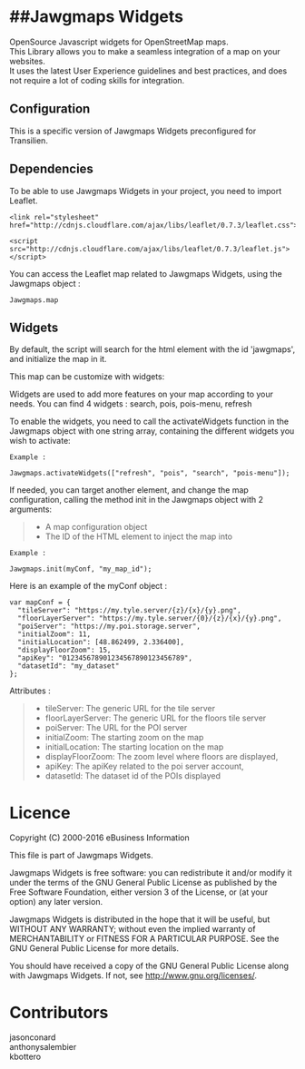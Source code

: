 ##Jawgmaps Widgets
===================

OpenSource Javascript widgets for OpenStreetMap maps.  
This Library allows you to make a seamless integration of a map on your websites.  
It uses the latest User Experience guidelines and best practices, and does not require a lot of coding skills for integration.  

Configuration
-------------

This is a specific version of Jawgmaps Widgets preconfigured for Transilien.

Dependencies
-------------

To be able to use Jawgmaps Widgets in your project, you need to import Leaflet.

```
<link rel="stylesheet" href="http://cdnjs.cloudflare.com/ajax/libs/leaflet/0.7.3/leaflet.css">
```

```
<script src="http://cdnjs.cloudflare.com/ajax/libs/leaflet/0.7.3/leaflet.js"></script>
```

You can access the Leaflet map related to Jawgmaps Widgets, using the Jawgmaps object : 
```
Jawgmaps.map
```


Widgets
-------------

By default, the script will search for the html element with the id 'jawgmaps', and initialize the map in it.

This map can be customize with widgets:

Widgets are used to add more features on your map according to your needs.
You can find 4 widgets : search, pois, pois-menu, refresh

To enable the widgets, you need to call the activateWidgets function in the Jawgmaps object with one string array, containing the different widgets you wish to activate: 

```
Example : 

Jawgmaps.activateWidgets(["refresh", "pois", "search", "pois-menu"]);
```

If needed, you can target another element, and change the map configuration, calling the method init in the Jawgmaps object with 2 arguments:
>- A map configuration object
>- The ID of the HTML element to inject the map into

```  
Example : 

Jawgmaps.init(myConf, "my_map_id");

```
 
Here is an example of the myConf object : 
```
var mapConf = {
  "tileServer": "https://my.tyle.server/{z}/{x}/{y}.png",
  "floorLayerServer": "https://my.tyle.server/{0}/{z}/{x}/{y}.png",
  "poiServer": "https://my.poi.storage.server",
  "initialZoom": 11,
  "initialLocation": [48.862499, 2.336400],
  "displayFloorZoom": 15,
  "apiKey": "012345678901234567890123456789",
  "datasetId": "my_dataset"
};
```
Attributes :
>- tileServer: The generic URL for the tile server
>- floorLayerServer: The generic URL for the floors tile server
>- poiServer: The URL for the POI server
>- initialZoom: The starting zoom on the map
>- initialLocation: The starting location on the map
>- displayFloorZoom: The zoom level where floors are displayed,
>- apiKey: The apiKey related to the poi server account,
>- datasetId: The dataset id of the POIs displayed


**Licence**
===========
Copyright (C) 2000-2016 eBusiness Information
 
 This file is part of Jawgmaps Widgets.
 
 Jawgmaps Widgets is free software: you can redistribute it and/or modify it under the terms of the GNU  General Public License as published by the Free Software Foundation, either version 3 of the License, or (at your option) any later version.
 
Jawgmaps Widgets is distributed in the hope that it will be useful, but WITHOUT ANY WARRANTY; without  even the implied warranty of MERCHANTABILITY or FITNESS FOR A PARTICULAR PURPOSE.  See the GNU General Public License for more details.
 
You should have received a copy of the GNU General Public License along with Jawgmaps Widgets.  If not, see <http://www.gnu.org/licenses/>.

**Contributors**
===========
jasonconard  
anthonysalembier  
kbottero
